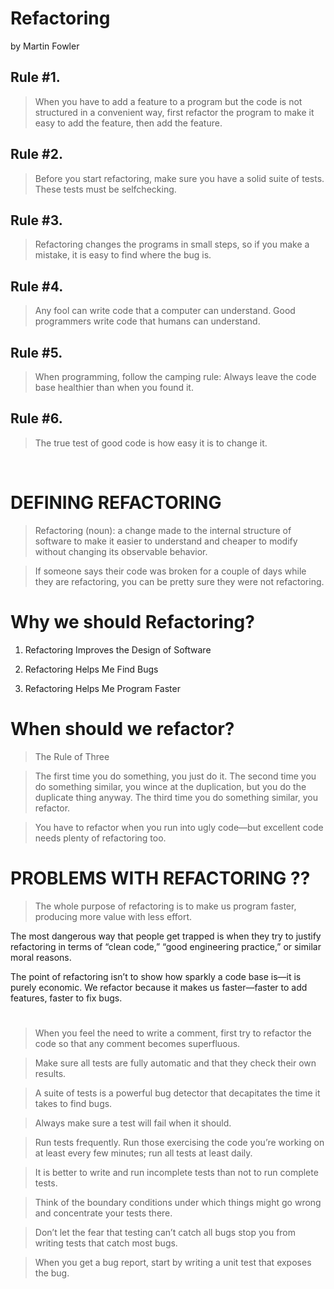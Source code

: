 # Refactoring

by Martin Fowler

## Rule #1.

> When you have to add a feature to a program but the code is not structured in
> a convenient way, first refactor the program to make it easy to add the feature, then
> add the feature.

## Rule #2.

> Before you start refactoring, make sure you have a solid suite of tests. These
> tests must be selfchecking.

## Rule #3.

> Refactoring changes the programs in small steps, so if you make a mistake, it
> is easy to find where the bug is.

## Rule #4.

> Any fool can write code that a computer can understand. Good programmers
> write code that humans can understand.

## Rule #5.

> When programming, follow the camping rule: Always leave the code base
> healthier than when you found it.

## Rule #6.

> The true test of good code is how easy it is to change it.

<br/>

# DEFINING REFACTORING

> Refactoring (noun): a change made to the internal structure of software to make it easier to understand and cheaper to modify without changing its observable behavior.

> If someone says their code was broken for a couple of days while they are
> refactoring, you can be pretty sure they were not refactoring.

# Why we should Refactoring?

1. Refactoring Improves the Design of Software

2. Refactoring Helps Me Find Bugs

3. Refactoring Helps Me Program Faster

# When should we refactor?

> The Rule of Three

> The first time you do something, you just do it.
> The second time you do something similar, you wince at the
> duplication, but you do the duplicate thing anyway. The third time you do
> something similar, you refactor.

> You have to refactor when you run into ugly code—but excellent code needs plenty of refactoring too.

# PROBLEMS WITH REFACTORING ??

> The whole purpose of refactoring is to make us program faster, producing more value with less effort.

The most dangerous way that people get trapped is when they try to justify refactoring in terms of “clean code,” “good engineering practice,” or similar moral reasons.

The point of refactoring isn’t to show how sparkly a code base is—it is purely economic. We refactor because it makes us faster—faster to add features, faster to fix bugs.

#

> When you feel the need to write a comment, first try to refactor the code so that any comment becomes superfluous.

> Make sure all tests are fully automatic and that they check their own results.

> A suite of tests is a powerful bug detector that decapitates the time it takes to
> find bugs.

> Always make sure a test will fail when it should.

> Run tests frequently. Run those exercising the code you’re working on at least
> every few minutes; run all tests at least daily.

> It is better to write and run incomplete tests than not to run complete tests.

> Think of the boundary conditions under which things might go wrong and
> concentrate your tests there.

> Don’t let the fear that testing can’t catch all bugs stop you from writing tests
> that catch most bugs.

> When you get a bug report, start by writing a unit test that exposes the bug.
